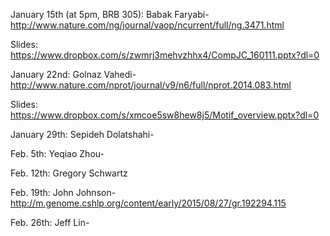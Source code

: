 January 15th (at 5pm, BRB 305): Babak Faryabi-http://www.nature.com/ng/journal/vaop/ncurrent/full/ng.3471.html

Slides: https://www.dropbox.com/s/zwmrj3mehvzhhx4/CompJC_160111.pptx?dl=0

January 22nd: Golnaz Vahedi-http://www.nature.com/nprot/journal/v9/n6/full/nprot.2014.083.html

Slides: https://www.dropbox.com/s/xmcoe5sw8hew8j5/Motif_overview.pptx?dl=0

January 29th: Sepideh Dolatshahi-

Feb. 5th: Yeqiao Zhou-

Feb. 12th: Gregory Schwartz

Feb. 19th: John Johnson-http://m.genome.cshlp.org/content/early/2015/08/27/gr.192294.115

Feb. 26th: Jeff Lin-
